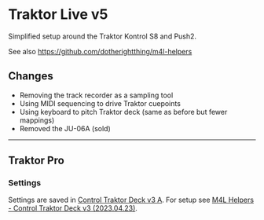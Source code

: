 # Traktor Live v5

Simplified setup around the Traktor Kontrol S8 and Push2.

See also <https://github.com/dotherightthing/m4l-helpers>

## Changes

* Removing the track recorder as a sampling tool
* Using MIDI sequencing to drive Traktor cuepoints
* Using keyboard to pitch Traktor deck (same as before but fewer mappings)
* Removed the JU-06A (sold)

---

## Traktor Pro

### Settings

Settings are saved in [Control Traktor Deck v3 A](https://github.com/dotherightthing/m4l-helpers/blob/main/src/traktor/Control%20Traktor%20Deck%20v3%20A.tsi). For setup see [M4L Helpers - Control Traktor Deck v3 (2023.04.23)](https://github.com/dotherightthing/m4l-helpers#control-traktor-deck-v3-20230423).
